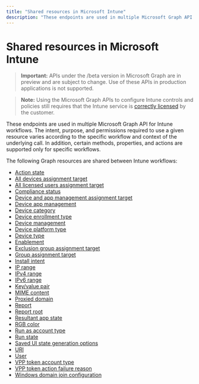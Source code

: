 ---title: "Shared resources in Microsoft Intune"description: "These endpoints are used in multiple Microsoft Graph API for Intune workflows.  The intent, purpose, and permissions required to use a given resource varies according to the specific workflow and context of the underlying call.  In addition, certain methods, properties, and actions are supported only for specific workflows."---# Shared resources in Microsoft Intune> **Important:** APIs under the /beta version in Microsoft Graph are in preview and are subject to change. Use of these APIs in production applications is not supported.> **Note:** Using the Microsoft Graph APIs to configure Intune controls and policies still requires that the Intune service is [correctly licensed](https://www.microsoft.com/en-us/cloud-platform/microsoft-intune-pricing) by the customer.These endpoints are used in multiple Microsoft Graph API for Intune workflows.  The intent, purpose, and permissions required to use a given resource varies according to the specific workflow and context of the underlying call.  In addition, certain methods, properties, and actions are supported only for specific workflows.The following Graph resources are shared between Intune workflows:- [Action state](intune-shared-actionstate.md)- [All devices assignment target](intune-shared-alldevicesassignmenttarget.md)- [All licensed users assignment target](intune-shared-alllicensedusersassignmenttarget.md)- [Compliance status](intune-shared-compliancestatus.md)- [Device and app management assignment target](intune-shared-deviceandappmanagementassignmenttarget.md)- [Device app management](intune-shared-deviceappmanagement.md)- [Device category](intune-shared-devicecategory.md)- [Device enrollment type](intune-shared-deviceenrollmenttype.md)- [Device management](intune-shared-devicemanagement.md)- [Device platform type](intune-shared-deviceplatformtype.md)- [Device type](intune-shared-devicetype.md)- [Enablement](intune-shared-enablement.md)- [Exclusion group assignment target](intune-shared-exclusiongroupassignmenttarget.md)- [Group assignment target](intune-shared-groupassignmenttarget.md)- [Install intent](intune-shared-installintent.md)- [IP range](intune-shared-iprange.md)- [IPv4 range](intune-shared-ipv4range.md)- [IPv6 range](intune-shared-ipv6range.md)- [Key/value pair](intune-shared-keyvaluepair.md)- [MIME content](intune-shared-mimecontent.md)- [Proxied domain](intune-shared-proxieddomain.md)- [Report](intune-shared-report.md)- [Report root](intune-shared-reportroot.md)- [Resultant app state](intune-shared-resultantappstate.md)- [RGB color](intune-shared-rgbcolor.md)- [Run as account type](intune-shared-runasaccounttype.md)- [Run state](intune-shared-runstate.md)- [Saved UI state generation options](intune-shared-saveduistategenerationoptions.md)- [URI](intune-shared-uri.md)- [User](intune-shared-user.md)- [VPP token account type](intune-shared-vpptokenaccounttype.md)- [VPP token action failure reason](intune-shared-vpptokenactionfailurereason.md)- [Windows domain join configuration](intune-shared-windowsdomainjoinconfiguration.md)